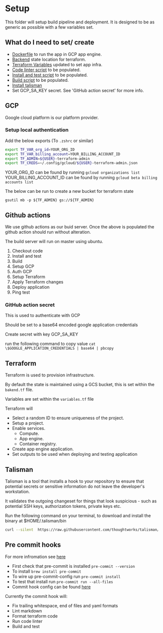 # Setup

<!-- markdownlint-disable MD013 -->

This folder will setup build pipeline and deployment. It is designed to be as generic as possible with a few variables set.

## What do I need to set/ create

- [Dockerfile](../../Dockerfile) to run the app in GCP app engine. </br>
- [Backend](../../infrastructure/backend.tf) state location for terraform.
- [Terraform Variables](../../infrastructure/variables.tf) updated to set app infra.
- [Code linter script](code_linter.sh) to be populated.
- [Install and test script](install_and_test.sh) to be populated.
- [Build script](build.sh) to be populated.
- [Install talisman](https://github.com/thoughtworks/talisman)
- Set GCP_SA_KEY secret. See 'GitHub action secret' for more info.

## GCP

Google cloud platform is our platform provider.

### Setup local authentication

Add the below exports (To `.zshrc` or similar)

```bash
export TF_VAR_org_id=YOUR_ORG_ID
export TF_VAR_billing_account=YOUR_BILLING_ACCOUNT_ID
export TF_ADMIN=${USER}-terraform-admin
export TF_CREDS=~/.config/gcloud/${USER}-terraform-admin.json
```

YOUR_ORG_ID can be found by running
`gcloud organizations list`
YOUR_BILLING_ACCOUNT_ID can be found by running
`gcloud beta billing accounts list`

The below can be run to create a new bucket for terraform state

`gsutil mb -p ${TF_ADMIN} gs://${TF_ADMIN}`

## Github actions

We use github actions as our buid server. Once the above is populated the github action should run without alteration.

The build server will run on master using ubuntu.

1. Checkout code
2. Install and test
3. Build
4. Setup GCP
5. Auth GCP
6. Setup Terraform
7. Apply Terraform changes
8. Deploy application
9. Ping test

### GitHub action secret

This is used to authenticate with GCP

Should be set to a base64 encoded google application credentials

Create secret with key GCP_SA_KEY

run the following command to copy value
`cat \$GOOGLE_APPLICATION_CREDENTIALS | base64 | pbcopy`

## Terraform

Terraform is used to provision infrastructure.

By default the state is maintained using a GCS bucket, this is set within the `bakend.tf` file.

Variables are set within the `variables.tf` file

Terraform will

- Select a random ID to ensure uniqueness of the project.
- Setup a project.
- Enable services.
  - Compute.
  - App engine.
  - Container registry.
- Create app engine application.
- Set outputs to be used when deploying and testing application

## Talisman

Talisman is a tool that installs a hook to your repository to ensure that potential secrets or sensitive information do not leave the developer's workstation.

It validates the outgoing changeset for things that look suspicious - such as potential SSH keys, authorization tokens, private keys etc.

Run the following command on your terminal, to download and install the binary at \$HOME/.talisman/bin

```sh
curl --silent  https://raw.githubusercontent.com/thoughtworks/talisman/master/global_install_scripts/install.bash > /tmp/install_talisman.bash && /bin/bash /tmp/install_talisman.bash
```

## Pre commit hooks

For more infromation see [here](https://pre-commit.com/)

- First check that pre-commit is installed `pre-commit --version`
- To install `brew install pre-commit`
- To wire up pre-commit-config run `pre-commit install`
- To test that install run `pre-commit run --all-files`
- Commit hook config can be found [here](.pre-commit-config.yaml)

Currently the commit hook will:

- Fix trailing whitespace, end of files and yaml formats
- Lint markdown
- Format terraform code
- Run code linter
- Build and test
